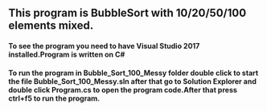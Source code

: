 ﻿## This program is BubbleSort with 10/20/50/100 elements mixed.
#### To see the program you need to have Visual Studio 2017 installed.Program is written on C#
#### To run the program in Bubble_Sort_100_Messy folder double click to start the file Bubble_Sort_100_Messy.sln after that go to Solution Explorer and double click Program.cs to open the program code.After that press ctrl+f5 to run the program.

